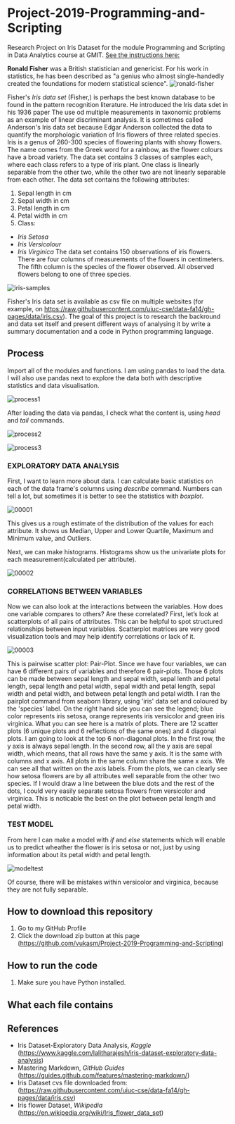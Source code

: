 # Project-2019-Programming-and-Scripting
Research Project on Iris Dataset for the module Programming and Scripting in Data Analytics course at GMIT. [See the instructions here:](https://github.com/ianmcloughlin/project-pands/blob/master/project.pdf)

**Ronald Fisher** was a British statistician and genericist. For his work in statistics, he has been described as "a genius who almost single-handedly created the foundations for modern statistical science".
![ronald-fisher](https://user-images.githubusercontent.com/47272839/55897456-7239a000-5bb8-11e9-94cf-8b5092f764c6.jpg)

Fisher's *Iris data set* (Fisher,) is perhaps the best known database to be found in the pattern recognition literature. He introduced the Iris data sdet in his 1936 paper The use od multiple measurements in taxonomic problems as an example of linear discriminant analysis. It is sometimes called Anderson's Iris data set because Edgar Anderson collected the data to quantify the morphologic variation of Iris flowers of three related species. Iris is a genus of 260-300 species of flowering plants with showy flowers. The name comes from the Greek word for a rainbow, as the flower colours have a broad variety. 
The data set contains 3 classes of samples each, where each class refers to a type of iris plant. One class is linearly separable from the other two, while the other two are not linearly separable from each other.
The data set contains the following attributes:
1.	Sepal length in cm
2.	Sepal width in cm
3.	Petal length in cm
4.	Petal width in cm
5.	Class:
-	*Iris Setosa*
-	*Iris Versicolour*
-	*Iris Virginica*
The data set contains 150 observations of iris flowers. There are four columns of measurements of the flowers in centimeters. The fifth column is the species of the flower observed. All observed flowers belong to one of three species.

![iris-samples](https://user-images.githubusercontent.com/47272839/55897540-a3b26b80-5bb8-11e9-88eb-f021b4273bd8.png)

Fisher's Iris data set is available as csv file on multiple websites (for example, on https://raw.githubusercontent.com/uiuc-cse/data-fa14/gh-pages/data/iris.csv). The goal of this project is to research the backround and data set itself and present different ways of analysing it by write a summary documentation and a code in Python programming language. 

## Process
Import all of the modules and functions. I am using pandas to load the data. I will also use pandas next to explore the data both with descriptive statistics and data visualisation. 

![process1](https://user-images.githubusercontent.com/47272839/56077154-b43d2e80-5dd0-11e9-8792-6eb3cec7dc2e.JPG)

After loading the data via pandas, I check what the content is, using *head* and *tail* commands.

![process2](https://user-images.githubusercontent.com/47272839/56077161-ce770c80-5dd0-11e9-8c71-549fddcaa2d7.JPG)

![process3](https://user-images.githubusercontent.com/47272839/56077171-e0f14600-5dd0-11e9-9ae8-c897cda477fd.JPG)

### EXPLORATORY DATA ANALYSIS
First, I want to learn more about data. I can calculate basic statistics on each of the data frame's columns using *describe* command.
Numbers can tell a lot, but sometimes it is better to see the statistics with *boxplot*.

![00001](https://user-images.githubusercontent.com/47272839/56077127-5872a580-5dd0-11e9-8a73-b58766d233f8.png)

This gives us a rough estimate of the distribution of the values for each attribute. It shows us Median, Upper and Lower Quartile, Maximum and Minimum value, and Outliers.



Next, we can make histograms. Histograms show us the univariate plots for each measurement(calculated per attribute). 

![00002](https://user-images.githubusercontent.com/47272839/56077137-7c35eb80-5dd0-11e9-8ef5-c07119008e08.png)

### CORRELATIONS BETWEEN VARIABLES
Now we can also look at the interactions between the variables. How does one variable compares to others? Are these correlated?
First, let’s look at scatterplots of all pairs of attributes. This can be helpful to spot structured relationships between input variables. Scatterplot matrices are very good visualization tools and may help identify correlations or lack of it.

![00003](https://user-images.githubusercontent.com/47272839/56077144-8e178e80-5dd0-11e9-9659-9ec2a5929df2.png)

This is pairwise scatter plot: Pair-Plot.  Since we have four variables, we can have 6 different pairs of variables and therefore 6 pair-plots. Those 6 plots can be made between sepal length and sepal width, sepal lenth and petal length, sepal length and petal width, sepal width and petal length, sepal width and petal width, and between petal length and petal width. I ran the pairplot command from seaborn library, using 'iris' data set and coloured by the 'species' label. On the right hand side you can see the legend; blue color represents iris setosa, orange represents iris versicolor and green iris virginica. What you can see here is a matrix of plots. There are 12 scatter plots (6 unique plots and 6 reflections of the same ones) and 4 diagonal plots. I am going to look at the top 6 non-diagonal plots. In the first row, the y axis is always sepal length. In the second row, all the y axis are sepal width, which means, that all rows have the same y axis. It is the same with columns and x axis. All plots in the same column share the same x axis. We can see all that written on the axis labels. From the plots, we can clearly see how setosa flowers are by all attributes well separable from the other two species. If I would draw a line between the blue dots and the rest of the dots, I could very easily separate setosa flowers from versicolor and virginica. This is noticable the best on the plot between petal length and petal width. 

### TEST MODEL
From here I can make a model with *if* and *else* statements which will enable us to predict wheather the flower is iris setosa or not, just by using information about its petal width and petal length. 

![modeltest](https://user-images.githubusercontent.com/47272839/56077260-f3b84a80-5dd1-11e9-902f-84aab5725a26.JPG)

Of course, there will be mistakes within versicolor and virginica, because they are not fully separable.

## How to download this repository
1. Go to my GitHub Profile
2. Click the download zip button at this page (https://github.com/vukasm/Project-2019-Programming-and-Scripting)

## How to run the code
1. Make sure you have Python installed.

## What each file contains


## References
- Iris Dataset-Exploratory Data Analysis, *Kaggle* (https://www.kaggle.com/lalitharajesh/iris-dataset-exploratory-data-analysis)
- Mastering Markdown, *GitHub Guides* (https://guides.github.com/features/mastering-markdown/)
- Iris Dataset cvs file downloaded from: (https://raw.githubusercontent.com/uiuc-cse/data-fa14/gh-pages/data/iris.csv)
- Iris flower Dataset, *Wikipedia* (https://en.wikipedia.org/wiki/Iris_flower_data_set)

